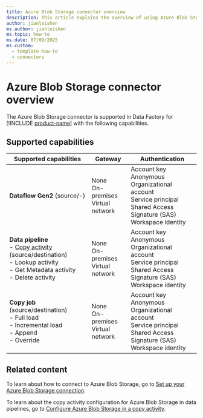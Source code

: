 ```yaml
---
title: Azure Blob Storage connector overview
description: This article explains the overview of using Azure Blob Storage.
author: jianleishen
ms.author: jianleishen
ms.topic: how-to
ms.date: 07/09/2025
ms.custom:
  - template-how-to
  - connectors
---
```


# Azure Blob Storage connector overview

The Azure Blob Storage connector is supported in Data Factory for [!INCLUDE [product-name](../includes/product-name.md)] with the following capabilities.

## Supported capabilities

| Supported capabilities                                                                 | Gateway                        | Authentication                                                                                                 |
|----------------------------------------------------------------------------------------|--------------------------------|----------------------------------------------------------------------------------------------------------------|
| **Dataflow Gen2** (source/-)                                                 | None<br> On-premises<br> Virtual network | Account key<br> Anonymous<br> Organizational account<br> Service principal<br> Shared Access Signature (SAS)<br>Workspace identity |
| **Data pipeline** <br>- [Copy activity](connector-azure-blob-storage-copy-activity.md) (source/destination)<br>- Lookup activity<br>- Get Metadata activity<br>- Delete activity| None<br> On-premises<br> Virtual network | Account key<br> Anonymous<br> Organizational account<br> Service principal<br> Shared Access Signature (SAS) <br>Workspace identity|
| **Copy job** (source/destination) <br>- Full load<br>- Incremental load <br>- Append<br>- Override | None<br> On-premises<br> Virtual network | Account key<br> Anonymous<br> Organizational account<br> Service principal<br> Shared Access Signature (SAS) <br>Workspace identity|


## Related content

To learn about how to connect to Azure Blob Storage, go to [Set up your Azure Blob Storage connection](connector-azure-blob-storage.md).

To learn about the copy activity configuration for Azure Blob Storage in data pipelines, go to [Configure Azure Blob Storage in a copy activity](connector-azure-blob-storage-copy-activity.md).
